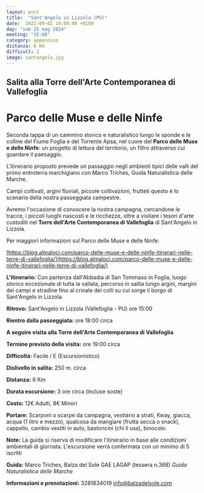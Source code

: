 ```yaml
---
layout: post
title:  "Sant'Angelo in Lizzola (PU)"
date:  2022-09-02 18:00:00 +0100
day: "sab 25 mag 2024"
meeting: "15:00"
category: appennino
distanza: 6 Km
difficult: 2
image: santangelo.jpg
---
```


## Salita alla Torre dell'Arte Contemporanea di Vallefoglia

# Parco delle Muse e delle Ninfe

Seconda tappa di un cammino storico e naturalistico lungo le sponde e le colline del Fiume Foglia e del Torrente Apsa, nel cuore del **Parco delle Muse e delle Ninfe**: un progetto di lettura del territorio, un filtro attraverso cui guardare il paesaggio.

L'itinerario proposto prevede un passaggio negli ambienti tipici delle valli del primo entroterra marchigiano con Marco Triches, Guida Naturalistica delle Marche.

Campi coltivati, argini fluviali, piccole coltivazioni, frutteti questo è lo scenario della nostra passeggiata campestre.

Avremo l'occasione di conoscere la nostra campagna, cercandone le tracce, i piccoli luoghi nascosti e le ricchezze, oltre a visitare i tesori d'arte custoditi nel **Torre dell'Arte Contemporanea di Vallefoglia** di Sant'Angelo in Lizzola.

Per maggiori informazioni sul Parco delle Muse e delle Ninfe: 

[https://blog.almaloci.com/parco-delle-muse-e-delle-ninfe-itinerari-nelle-terre-di-vallefoglia/](https://blog.almaloci.com/parco-delle-muse-e-delle-ninfe-itinerari-nelle-terre-di-vallefoglia/)


**L'itinerario:** Con partenza dall'Abbadia di San Tommaso in Foglia, luogo storico eccezionale di tutta la vallata, percorso in salita lungo argini, margini dei campi e stradine fino al crinale dei colli su cui sorge il borgo di Sant'Angelo in Lizzola.

**Ritrovo:** Sant'Angelo in Lizzola (Vallefoglia - PU) ore 15:00

**Rientro dalla passeggiata:** ore 18:00 circa 

**A seguire visita alla Torre dell'Arte Contemporanea di Vallefoglia**

**Termine previsto della visita:** ore 19:00 circa


**Difficoltà:** Facile / E (Escursionistico)

**Dislivello in salita:**  250 m. circa

**Distanza:** 6 Km 

**Durata escursione:** 3 ore circa (incluse soste)

**Costo:** 12€ Adulti, 8€ Minori

**Portare:** Scarponi o scarpe da campagna, vestiario a strati, Kway, giacca, acqua (1 litro e mezzo), qualcosa da mangiare (frutta secca o snack), cappello, cambio vestiti in auto, bastoncini (chi li usa), binocolo. 

**Note:** La guida si riserva di modificare l'itinerario in base alle condizioni ambientali di giornata. L'escursione verrà confermata con un minimo di 5 iscritti

**Guida:** Marco Triches, Balza del Sole GAE LAGAP (tessera n.368)
*Guida Naturalistica delle Marche*

**Informazioni e prenotazioni:** 3281834019 info@balzadelsole.com
